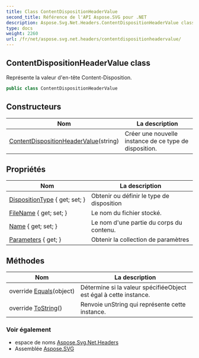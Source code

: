 ```yaml
---
title: Class ContentDispositionHeaderValue
second_title: Référence de l'API Aspose.SVG pour .NET
description: Aspose.Svg.Net.Headers.ContentDispositionHeaderValue classe. Représente la valeur dentête ContentDisposition.
type: docs
weight: 2260
url: /fr/net/aspose.svg.net.headers/contentdispositionheadervalue/
---
```

## ContentDispositionHeaderValue class

Représente la valeur d'en-tête Content-Disposition.

```csharp
public class ContentDispositionHeaderValue
```

## Constructeurs

| Nom | La description |
| --- | --- |
| [ContentDispositionHeaderValue](contentdispositionheadervalue/)(string) | Créer une nouvelle instance de ce type de disposition. |

## Propriétés

| Nom | La description |
| --- | --- |
| [DispositionType](../../aspose.svg.net.headers/contentdispositionheadervalue/dispositiontype/) { get; set; } | Obtenir ou définir le type de disposition |
| [FileName](../../aspose.svg.net.headers/contentdispositionheadervalue/filename/) { get; set; } | Le nom du fichier stocké. |
| [Name](../../aspose.svg.net.headers/contentdispositionheadervalue/name/) { get; set; } | Le nom d'une partie du corps du contenu. |
| [Parameters](../../aspose.svg.net.headers/contentdispositionheadervalue/parameters/) { get; } | Obtenir la collection de paramètres |

## Méthodes

| Nom | La description |
| --- | --- |
| override [Equals](../../aspose.svg.net.headers/contentdispositionheadervalue/equals/)(object) | Détermine si la valeur spécifiéeObject est égal à cette instance. |
| override [ToString](../../aspose.svg.net.headers/contentdispositionheadervalue/tostring/)() | Renvoie unString qui représente cette instance. |

### Voir également

* espace de noms [Aspose.Svg.Net.Headers](../../aspose.svg.net.headers/)
* Assemblée [Aspose.SVG](../../)


